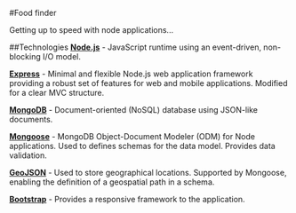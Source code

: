 #Food finder

Getting up to speed with node applications...

##Technologies
**[Node.js](https://nodejs.org/)** - JavaScript runtime using an event-driven, non-blocking I/O model.  

**[Express](http://expressjs.com/)** - Minimal and flexible Node.js web application framework providing a robust set of features for web and mobile applications.  Modified for a clear MVC structure.

**[MongoDB](https://www.mongodb.com/)** - Document-oriented (NoSQL) database using JSON-like documents.  

**[Mongoose](http://mongoosejs.com/)** - MongoDB Object-Document Modeler (ODM) for Node applications. Used to defines schemas for the data model. Provides data validation.
 
**[GeoJSON](http://geojson.org/)** - Used to store geographical locations.  Supported by Mongoose, enabling the definition of a geospatial path in a schema.

**[Bootstrap](http://getbootstrap.com/)** - Provides a responsive framework to the application.